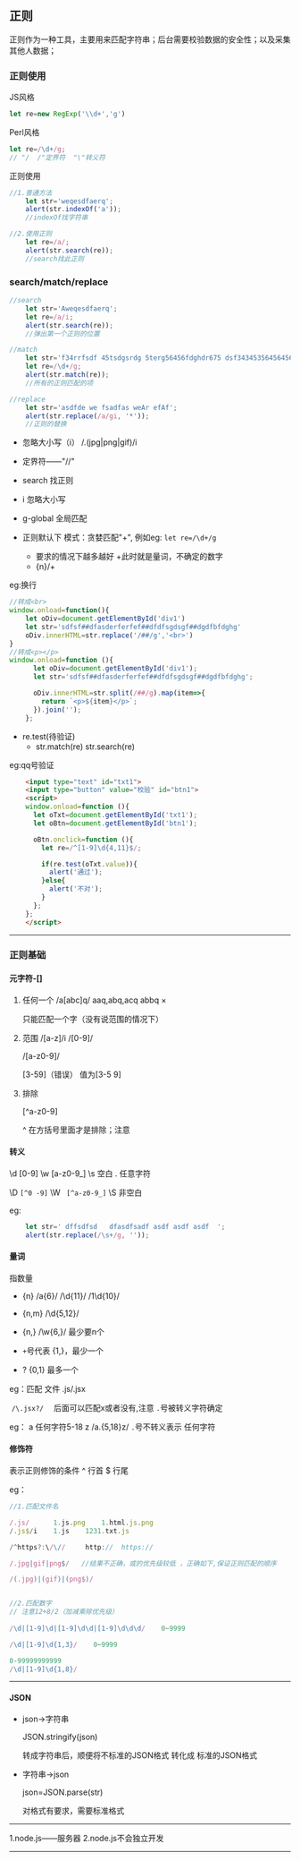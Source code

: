 ## 正则

正则作为一种工具，主要用来匹配字符串；后台需要校验数据的安全性；以及采集其他人数据；

### 正则使用

JS风格

```javascript
let re=new RegExp('\\d+','g')
```

Perl风格

```javascript
let re=/\d+/g;
// "/  /"定界符  "\"转义符
```

正则使用

```javascript
//1.普通方法	
	let str='weqesdfaerq';
    alert(str.indexOf('a'));
	//indexOf找字符串

//2.使用正则
    let re=/a/;
    alert(str.search(re));
	//search找此正则
```



### search/match/replace

```javascript
//search
 	let str='Aweqesdfaerq';
    let re=/a/i;
    alert(str.search(re));
    //弹出第一个正则的位置

//match
	let str='f34rrfsdf 45tsdgsrdg 5terg56456fdghdr675 dsf3434535645645645674567';
    let re=/\d+/g;
    alert(str.match(re));
	//所有的正则匹配的项

//replace
	let str='asdfde we fsadfas weAr efAf';
    alert(str.replace(/a/gi, '*'));
	//正则的替换
```

- 忽略大小写（i）	/\.(jpg|png|gif)/i

- 定界符——"//"
- search 找正则
- i  忽略大小写
- g-global   全局匹配
- 正则默认下 模式：贪婪匹配"+", 例如eg: `let re=/\d+/g`
  - 要求的情况下越多越好  +此时就是量词，不确定的数字
  - {n}/+

eg:换行

```javascript
//转成<br>
window.onload=function(){
    let oDiv=document.getElementById('div1')
    let str='sdfsf##dfasderferfef##dfdfsgdsgf##dgdfbfdghg'
    oDiv.innerHTML=str.replace('/##/g','<br>')
}
//转成<p></p>
window.onload=function (){
      let oDiv=document.getElementById('div1');
      let str='sdfsf##dfasderferfef##dfdfsgdsgf##dgdfbfdghg';

      oDiv.innerHTML=str.split(/##/g).map(item=>{
        return `<p>${item}</p>`;
      }).join('');
    };
```

- re.test(待验证)
  - str.match(re)    str.search(re)

eg:qq号验证

```html
	<input type="text" id="txt1">
    <input type="button" value="校验" id="btn1">
    <script>
    window.onload=function (){
      let oTxt=document.getElementById('txt1');
      let oBtn=document.getElementById('btn1');

      oBtn.onclick=function (){
        let re=/^[1-9]\d{4,11}$/;

        if(re.test(oTxt.value)){
          alert('通过');
        }else{
          alert('不对');
        }
      };
    };
    </script>
```



-----------------------

### 正则基础

#### 元字符-[]

1. 任何一个
   /a[abc]q/   aaq,abq,acq
               abbq    ×

   只能匹配一个字（没有说范围的情况下）

2. 范围
   /[a-z]/i
   /[0-9]/

   /[a-z0-9]/

   [3-59]（错误）  值为[3-5 9]

3. 排除

   [^a-z0-9]

   ^ 在方括号里面才是排除；注意

#### 转义

\d    [0-9]
\w    [a-z0-9_]
\s    空白
.     任意字符

\D    `[^0 -9]`
\W   ` [^a-z0-9_]`
\S    非空白

eg:

```javascript
	let str=' dffsdfsd   dfasdfsadf asdf asdf asdf  ';
    alert(str.replace(/\s+/g, ''));
```

#### 量词

指数量

+ {n}       /a{6}/    /\d{11}/    /1\d{10}/
+ {n,m}     /\d{5,12}/
+ {n,}      /\w{6,}/  最少要n个

+   `+`号代表 {1,}，最少一个
+   ?   {0,1} 最多一个

eg：匹配 文件 .js/.jsx

​     	`/\.jsx?/  `   后面可以匹配x或者没有,注意 `.`号被转义字符确定

eg： a 任何字符5-18 z
		/a.{5,18}z/   `.`号不转义表示 任何字符



#### 修饰符

表示正则修饰的条件
^ 行首
$ 行尾

eg：

```javascript
//1.匹配文件名

/.js/      1.js.png    1.html.js.png
/.js$/i    1.js    1231.txt.js

/^https?:\/\//     http://  https://

/.jpg|gif|png$/   //结果不正确，或的优先级较低 ，正确如下,保证正则匹配的顺序

/(.jpg)|(gif)|(png$)/   


//2.匹配数字
// 注意12+8/2（加减乘除优先级）
   
/\d|[1-9]\d|[1-9]\d\d|[1-9]\d\d\d/    0~9999

/\d|[1-9]\d{1,3}/    0~9999

0-99999999999
/\d|[1-9]\d{1,8}/

```

-----------------------

#### JSON

+ json->字符串

  JSON.stringify(json)

  转成字符串后，顺便将不标准的JSON格式 转化成 标准的JSON格式

+ 字符串->json

  json=JSON.parse(str)

  对格式有要求，需要标准格式

--------------------------------------------------------------------------------

1.node.js——服务器
2.node.js不会独立开发



--------------------------------------------------------------------------------

